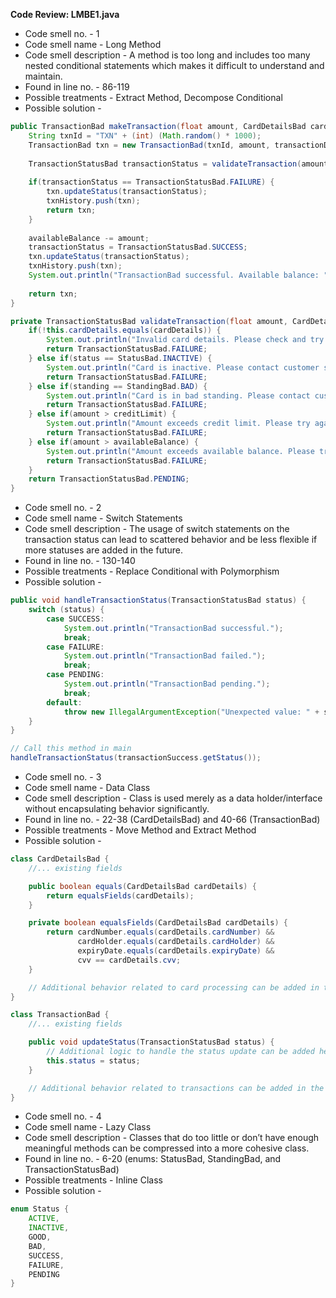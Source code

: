 **Code Review: LMBE1.java**
- Code smell no. - 1
- Code smell name - Long Method
- Code smell description - A method is too long and includes too many nested conditional statements which makes it difficult to understand and maintain.
- Found in line no. - 86-119
- Possible treatments - Extract Method, Decompose Conditional
- Possible solution - 
```java
public TransactionBad makeTransaction(float amount, CardDetailsBad cardDetails, Date transactionDate) {
    String txnId = "TXN" + (int) (Math.random() * 1000);
    TransactionBad txn = new TransactionBad(txnId, amount, transactionDate);
    
    TransactionStatusBad transactionStatus = validateTransaction(amount, cardDetails);
    
    if(transactionStatus == TransactionStatusBad.FAILURE) {
        txn.updateStatus(transactionStatus);
        txnHistory.push(txn);
        return txn;
    }
    
    availableBalance -= amount;
    transactionStatus = TransactionStatusBad.SUCCESS;
    txn.updateStatus(transactionStatus);
    txnHistory.push(txn);
    System.out.println("TransactionBad successful. Available balance: " + availableBalance);
    
    return txn;
}

private TransactionStatusBad validateTransaction(float amount, CardDetailsBad cardDetails) {
    if(!this.cardDetails.equals(cardDetails)) {
        System.out.println("Invalid card details. Please check and try again.");
        return TransactionStatusBad.FAILURE;
    } else if(status == StatusBad.INACTIVE) {
        System.out.println("Card is inactive. Please contact customer service.");
        return TransactionStatusBad.FAILURE;
    } else if(standing == StandingBad.BAD) {
        System.out.println("Card is in bad standing. Please contact customer service.");
        return TransactionStatusBad.FAILURE;
    } else if(amount > creditLimit) {
        System.out.println("Amount exceeds credit limit. Please try again.");
        return TransactionStatusBad.FAILURE;
    } else if(amount > availableBalance) {
        System.out.println("Amount exceeds available balance. Please try again.");
        return TransactionStatusBad.FAILURE;
    }
    return TransactionStatusBad.PENDING;
}
```

- Code smell no. - 2
- Code smell name - Switch Statements
- Code smell description - The usage of switch statements on the transaction status can lead to scattered behavior and be less flexible if more statuses are added in the future.
- Found in line no. - 130-140
- Possible treatments - Replace Conditional with Polymorphism
- Possible solution - 
```java
public void handleTransactionStatus(TransactionStatusBad status) {
    switch (status) {
        case SUCCESS:
            System.out.println("TransactionBad successful.");
            break;
        case FAILURE:
            System.out.println("TransactionBad failed.");
            break;
        case PENDING:
            System.out.println("TransactionBad pending.");
            break;
        default:
            throw new IllegalArgumentException("Unexpected value: " + status);
    }
}

// Call this method in main
handleTransactionStatus(transactionSuccess.getStatus());
```

- Code smell no. - 3
- Code smell name - Data Class
- Code smell description - Class is used merely as a data holder/interface without encapsulating behavior significantly.
- Found in line no. - 22-38 (CardDetailsBad) and 40-66 (TransactionBad)
- Possible treatments - Move Method and Extract Method
- Possible solution - 
```java
class CardDetailsBad {
    //... existing fields

    public boolean equals(CardDetailsBad cardDetails) {
        return equalsFields(cardDetails);
    }

    private boolean equalsFields(CardDetailsBad cardDetails) {
        return cardNumber.equals(cardDetails.cardNumber) && 
               cardHolder.equals(cardDetails.cardHolder) && 
               expiryDate.equals(cardDetails.expiryDate) && 
               cvv == cardDetails.cvv;
    }

    // Additional behavior related to card processing can be added in the future
}

class TransactionBad {
    //... existing fields

    public void updateStatus(TransactionStatusBad status) {
        // Additional logic to handle the status update can be added here
        this.status = status;
    }

    // Additional behavior related to transactions can be added in the future
}
```

- Code smell no. - 4
- Code smell name - Lazy Class
- Code smell description - Classes that do too little or don’t have enough meaningful methods can be compressed into a more cohesive class.
- Found in line no. - 6-20 (enums: StatusBad, StandingBad, and TransactionStatusBad)
- Possible treatments - Inline Class
- Possible solution - 
```java
enum Status {
    ACTIVE,
    INACTIVE,
    GOOD,
    BAD,
    SUCCESS,
    FAILURE,
    PENDING
}
```
